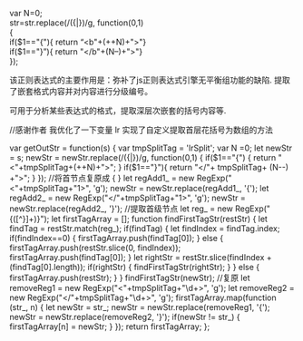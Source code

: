 var N=0;  
str=str.replace(/({|})/g, function($0,$1)  
{  
if($1=="{"){ return “<b"+(++N)+">"}  
if($1=="}”){ return "</b"+(N–)+">"}  
});


该正则表达式的主要作用是：弥补了js正则表达式引擎无平衡组功能的缺陷. 提取了嵌套格式内容并对内容进行分级编号。

可用于分析某些表达式的格式，提取深层次嵌套的括号内容等.


//感谢作者 我优化了一下变量 lr 实现了自定义提取首层花括号为数组的方法

var getOutStr = function(s) {
            var tmpSplitTag = 'lrSplit';
            var N =0;
            let newStr = s;
            newStr = newStr.replace(/({|})/g, function($0,$1)
            {
                if($1=="{") {
                    return "<"+tmpSplitTag+(++N)+">";
                }
                if($1=="}"){
                    return "</"+ tmpSplitTag+ (N--) +">";
                }
            });
            //将首节点复原成 { }
            let regAdd1_ = new RegExp("<"+tmpSplitTag+"1>", 'g');
            newStr = newStr.replace(regAdd1_, '{');
            let regAdd2_ = new RegExp("<\/"+tmpSplitTag+"1>", 'g');
            newStr = newStr.replace(regAdd2_, '}');
            //提取首级节点
            let reg_ = new RegExp("{([^\}]+)}");
            let firstTagArray = [];
            function findFirstTagStr(restStr) {
                let findTag = restStr.match(reg_);
                if(findTag) {
                    let findIndex = findTag.index;
                    if(findIndex==0) {
                        firstTagArray.push(findTag[0]);
                    } else {
                        firstTagArray.push(restStr.slice(0, findIndex));
                        firstTagArray.push(findTag[0]);
                    }
                    let rightStr = restStr.slice(findIndex + (findTag[0].length));
                    if(rightStr) {
                        findFirstTagStr(rightStr);
                    }
                } else {
                    firstTagArray.push(restStr);
                }
            }
            findFirstTagStr(newStr);
            //复原
            let removeReg1 = new RegExp("<"+tmpSplitTag+"\\d+>", 'g');
            let removeReg2 = new RegExp("<\/"+tmpSplitTag+"\\d+>", 'g');
            firstTagArray.map(function (str_, n) {
                let newStr = str_;
                newStr =  newStr.replace(removeReg1, '{');
                newStr =  newStr.replace(removeReg2, '}');
                if(newStr != str_) {
                    firstTagArray[n] = newStr;
                }
            });
            return firstTagArray;
        };
